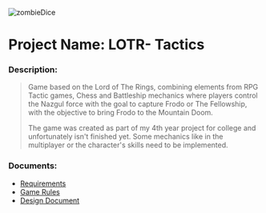 ![zombieDice](https://user-images.githubusercontent.com/36605703/123330395-dea0df80-d535-11eb-856c-366a837900c1.jpg)

# Project Name: LOTR- Tactics
### Description:
>Game based on the Lord of The Rings, combining elements from RPG Tactic games, Chess and Battleship mechanics where players control the Nazgul force with the goal to capture Frodo or The Fellowship, with the objective to bring Frodo to the Mountain Doom.
>
>The game was created as part of my 4th year project for college and unfortunately isn't finished yet. Some mechanics like in the multiplayer or the character's skills need to be implemented.

### Documents:

- [Requirements](https://github.com/EvandroGomezQuintino/zombieDice/blob/master/Assignment%20Title%20Sheet%20CP%20Zombie%20Dice.pdf)
- [Game Rules](https://github.com/Ramisar/zombieDice/blob/78d4db167ed940d008f5471d1d4a57e29761f48a/ZDRules_English.pdf)
- [Design Document](https://github.com/Ramisar/zombieDice/blob/master/Design%20Document%20-%20Assignment%203.pdf)
